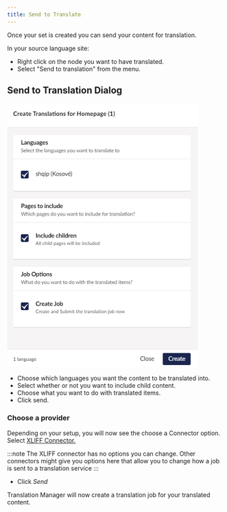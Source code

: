 ```yaml
---
title: Send to Translate
---
```


Once your set is created you can send your content for translation.

In your source language site:

- Right click on the node you want to have translated.
- Select "Send to translation" from the menu.

## Send to Translation Dialog

![Translation Menu](sendtotranslate.png)

- Choose which languages you want the content to be translated into.
- Select whether or not you want to include child content.
- Choose what you want to do with translated items. 
- Click send. 

### Choose a provider

Depending on your setup, you will now see the choose a Connector option. Select [XLIFF Connector.](../extending/connectors/XLIFF/xliff)

:::note
The XLIFF connector has no options you can change. Other connectors might give you options here that allow you to change how a job is sent to a translation service
:::

- Click *Send* 

Translation Manager will now create a translation job for your translated content. 
